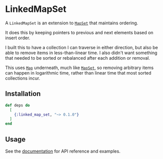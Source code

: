 # LinkedMapSet

A `LinkedMapSet` is an extension to [`MapSet`](https://hexdocs.pm/elixir/MapSet.html)
that maintains ordering.

It does this by keeping pointers to previous and next elements based on insert
order.

I built this to have a collection I can traverse in either direction, but also
be able to remove items in less-than-linear time. I also didn't want something
that needed to be sorted or rebalanced after each addition or removal.

This uses [`Map`](https://hexdocs.pm/elixir/Map.html) underneath, much like
[`MapSet`](https://hexdocs.pm/elixir/MapSet.html), so removing arbitrary items
can happen in logarithmic time, rather than linear time that most sorted
collections incur.

## Installation

```elixir
def deps do
  [
    {:linked_map_set, "~> 0.1.0"}
  ]
end
```

## Usage

See the [documentation](https://hexdocs.pm/linked_map_set) for API reference and examples.
